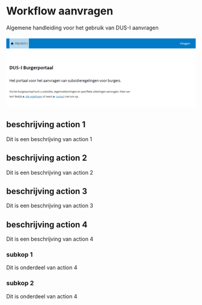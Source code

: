 # Workflow aanvragen

Algemene handleiding voor het gebruik van DUS-I aanvragen

!["Test image"](./images/test_image.png "Title test image")

## beschrijving action 1

Dit is een beschrijving van action 1

## beschrijving action 2

Dit is een beschrijving van action 2

## beschrijving action 3

Dit is een beschrijving van action 3

## beschrijving action 4

Dit is een beschrijving van action 4

### subkop 1

Dit is onderdeel van action 4

### subkop 2

Dit is onderdeel van action 4
